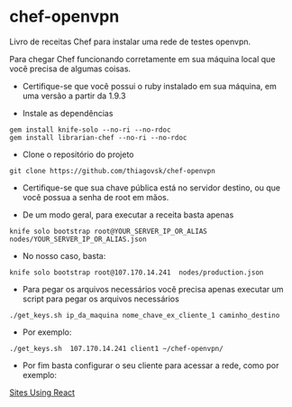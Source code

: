 # chef-openvpn
Livro de receitas Chef para instalar uma rede de testes openvpn.

Para chegar Chef funcionando corretamente em sua máquina local que você precisa de algumas coisas.

- Certifique-se que você possui o ruby instalado em sua máquina, em uma versão
a partir da 1.9.3

- Instale as dependências

```
gem install knife-solo --no-ri --no-rdoc
gem install librarian-chef --no-ri --no-rdoc
```

- Clone o repositório do projeto

```
git clone https://github.com/thiagovsk/chef-openvpn
```

- Certifique-se que sua chave pública está no servidor destino, ou que você
possua a senha de root em mãos.

- De um modo geral, para executar a receita basta apenas

```
knife solo bootstrap root@YOUR_SERVER_IP_OR_ALIAS nodes/YOUR_SERVER_IP_OR_ALIAS.json
```

- No nosso caso, basta:

```
knife solo bootstrap root@107.170.14.241  nodes/production.json
```

- Para pegar os arquivos necessários você precisa apenas executar um script
para pegar os arquivos necessários

```
./get_keys.sh ip_da_maquina nome_chave_ex_cliente_1 caminho_destino
```

- Por exemplo:

```
./get_keys.sh  107.170.14.241 client1 ~/chef-openvpn/
```

- Por fim basta configurar o seu cliente para acessar a rede, como por exemplo:

[Sites Using React](https://github.com/thiagovsk/chef-openvpn/wiki/Usando-a-Rede-VPN-no-seu-computador)
